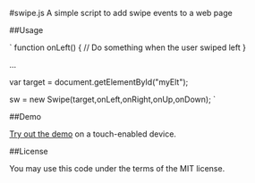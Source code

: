 #swipe.js 
A simple script to add swipe events to a web page

##Usage

`
function onLeft() {
	// Do something when the user swiped left
}

...

var target = document.getElementById("myElt");

sw = new Swipe(target,onLeft,onRight,onUp,onDown);
`

##Demo

[Try out the demo](http://kaizouman.github.com/swipe/) on a touch-enabled device.

##License

You may use this code under the terms of the MIT license.